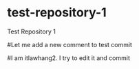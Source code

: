 # test-repository-1
Test Repository 1

#Let me add a new comment to test commit

#I am itlawhang2. I try to edit it and commit